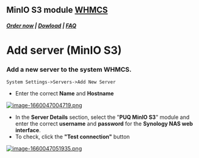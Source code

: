 ## MinIO S3 module **[WHMCS](https://puqcloud.com/link.php?id=77)**

#####  [Order now](https://puqcloud.com/index.php?rp=/store/whmcs-module-minio-s3) | [Dowload](https://download.puqcloud.com/WHMCS/servers/PUQ_WHMCS-MinIO-S3/) | [FAQ](https://faq.puqcloud.com/)

# Add server (MinIO S3)

### Add a new server to the system WHMCS.

```
System Settings->Servers->Add New Server
```

- Enter the correct **Name** and **Hostname**

[![image-1660047004719.png](https://doc.puq.info/uploads/images/gallery/2022-08/scaled-1680-/image-1660047004719.png)](https://doc.puq.info/uploads/images/gallery/2022-08/image-1660047004719.png)

- In the **Server Details** section, select the "**PUQ MinIO S3**" module and enter the correct **username** and **password** for the **Synology NAS web interface**.
- To check, click the **"Test connection"** button

[![image-1660047051935.png](https://doc.puq.info/uploads/images/gallery/2022-08/scaled-1680-/image-1660047051935.png)](https://doc.puq.info/uploads/images/gallery/2022-08/image-1660047051935.png)
